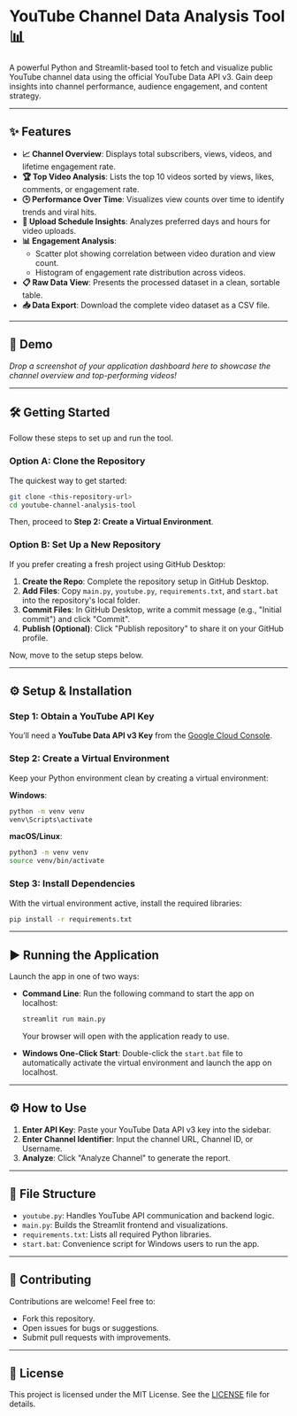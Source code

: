 # YouTube Channel Data Analysis Tool 📊

A powerful Python and Streamlit-based tool to fetch and visualize public YouTube channel data using the official YouTube Data API v3. Gain deep insights into channel performance, audience engagement, and content strategy.

---

## ✨ Features

- **📈 Channel Overview**: Displays total subscribers, views, videos, and lifetime engagement rate.
- **🏆 Top Video Analysis**: Lists the top 10 videos sorted by views, likes, comments, or engagement rate.
- **🕒 Performance Over Time**: Visualizes view counts over time to identify trends and viral hits.
- **📅 Upload Schedule Insights**: Analyzes preferred days and hours for video uploads.
- **📊 Engagement Analysis**:
  - Scatter plot showing correlation between video duration and view count.
  - Histogram of engagement rate distribution across videos.
- **📋 Raw Data View**: Presents the processed dataset in a clean, sortable table.
- **📥 Data Export**: Download the complete video dataset as a CSV file.

---

## 🚀 Demo

*Drop a screenshot of your application dashboard here to showcase the channel overview and top-performing videos!*

---

## 🛠️ Getting Started

Follow these steps to set up and run the tool.

### Option A: Clone the Repository
The quickest way to get started:

```bash
git clone <this-repository-url>
cd youtube-channel-analysis-tool
```

Then, proceed to **Step 2: Create a Virtual Environment**.

### Option B: Set Up a New Repository
If you prefer creating a fresh project using GitHub Desktop:

1. **Create the Repo**: Complete the repository setup in GitHub Desktop.
2. **Add Files**: Copy `main.py`, `youtube.py`, `requirements.txt`, and `start.bat` into the repository's local folder.
3. **Commit Files**: In GitHub Desktop, write a commit message (e.g., "Initial commit") and click "Commit".
4. **Publish (Optional)**: Click "Publish repository" to share it on your GitHub profile.

Now, move to the setup steps below.

---

## ⚙️ Setup & Installation

### Step 1: Obtain a YouTube API Key
You’ll need a **YouTube Data API v3 Key** from the [Google Cloud Console](https://console.cloud.google.com/).

### Step 2: Create a Virtual Environment
Keep your Python environment clean by creating a virtual environment:

**Windows**:
```bash
python -m venv venv
venv\Scripts\activate
```

**macOS/Linux**:
```bash
python3 -m venv venv
source venv/bin/activate
```

### Step 3: Install Dependencies
With the virtual environment active, install the required libraries:

```bash
pip install -r requirements.txt
```

---

## ▶️ Running the Application

Launch the app in one of two ways:

- **Command Line**: Run the following command to start the app on localhost:
  ```bash
  streamlit run main.py
  ```
  Your browser will open with the application ready to use.

- **Windows One-Click Start**: Double-click the `start.bat` file to automatically activate the virtual environment and launch the app on localhost.

---

## ⚙️ How to Use

1. **Enter API Key**: Paste your YouTube Data API v3 key into the sidebar.
2. **Enter Channel Identifier**: Input the channel URL, Channel ID, or Username.
3. **Analyze**: Click "Analyze Channel" to generate the report.

---

## 📂 File Structure

- `youtube.py`: Handles YouTube API communication and backend logic.
- `main.py`: Builds the Streamlit frontend and visualizations.
- `requirements.txt`: Lists all required Python libraries.
- `start.bat`: Convenience script for Windows users to run the app.

---

## 🤝 Contributing

Contributions are welcome! Feel free to:
- Fork this repository.
- Open issues for bugs or suggestions.
- Submit pull requests with improvements.

---

## 📜 License

This project is licensed under the MIT License. See the [LICENSE](LICENSE) file for details.
